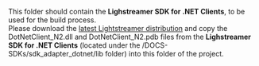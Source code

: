 This folder should contain the <b>Lighstreamer SDK for .NET Clients</b>, to be used for the build process.<br>
Please download the [latest Lightstreamer distribution](http://www.lightstreamer.com/download) and copy the DotNetClient_N2.dll and DotNetClient_N2.pdb files from the <b>Lighstreamer SDK for .NET Clients</b> (located under the /DOCS-SDKs/sdk_adapter_dotnet/lib folder) into this folder of the project.
